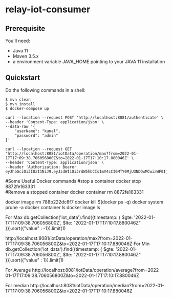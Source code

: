 # relay-iot-consumer

## Prerequisite

You'll need:
 * Java 11
 * Maven 3.5.x
 * a environment variable JAVA_HOME pointing to your JAVA 11 installation

## Quickstart

Do the following commands in a shell:

    $ mvn clean
    $ mvn install
    $ docker-compose up
    
    
````curlrc
curl --location --request POST 'http://localhost:8081/authenticate' \
--header 'Content-Type: application/json' \
--data-raw '{
    "userName": "kunal",
    "password": "admin"
}'
````    

````curlrc
curl --location --request GET 'http://localhost:8081/iotData/operation/max?from=2022-01-17T17:09:38.706056800Z&to=2022-01-17T17:10:17.880046Z' \
--header 'Content-Type: application/json' \
--header 'Authorization: Bearer eyJhbGciOiJIUzI1NiJ9.eyJzdWIiOiJrdW5hbCIsImV4cCI6MTY0MjU3NDQwMCwiaWF0IjoxNjQyNTM4NDAwfQ.QHfdCad3CkNOGsW5zOcX1Z012i_GWmtQiOGMz9RE5kQ'
````   
    
#Some Useful Docker commands 
#stop a container
docker stop 8872fe163331   
#Remove a stopped container
docker container rm 8872fe163331

docker image rm 788b222dc8f7
docker kill $(docker ps -q)
docker system prune -a
docker container ls
docker image ls

For Max
db.getCollection('iot_data').find({timestamp: { $gte: '2022-01-17T17:09:38.706056800Z', $lte: "2022-01-17T17:10:17.880046Z" }}).sort({"value" : -1}).limit(1)


http://localhost:8081/iotData/operation/max?from=2022-01-17T17:09:38.706056800Z&to=2022-01-17T17:10:17.880046Z
For Min
db.getCollection('iot_data').find({timestamp: { $gte: '2022-01-17T17:09:38.706056800Z', $lte: "2022-01-17T17:10:17.880046Z" }}).sort({"value" : 1}).limit(1)

For Average
http://localhost:8081/iotData/operation/average?from=2022-01-17T17:09:38.706056800Z&to=2022-01-17T17:10:17.880046Z


For median
http://localhost:8081/iotData/operation/median?from=2022-01-17T17:09:38.706056800Z&to=2022-01-17T17:10:17.880046Z